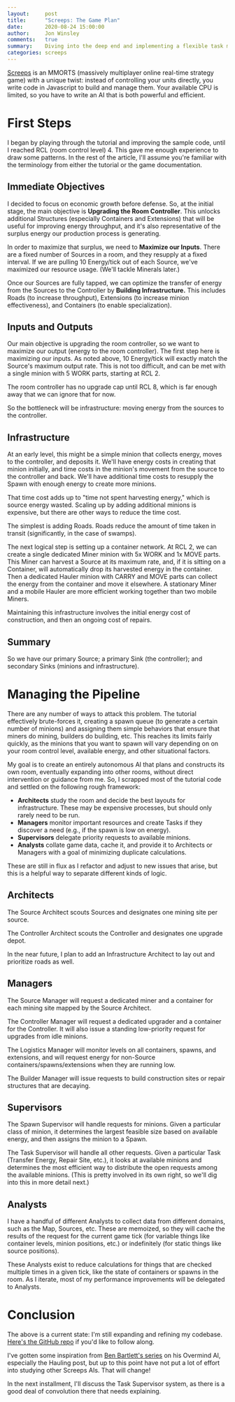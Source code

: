 ```yaml
---
layout:     post
title:      "Screeps: The Game Plan"
date:       2020-08-24 15:00:00
author:     Jon Winsley
comments:   true
summary:    Diving into the deep end and implementing a flexible task manager in Screeps
categories: screeps
---
```


[Screeps](https://screeps.com) is an MMORTS (massively multiplayer online real-time strategy game) with a unique twist: instead of controlling your units directly, you write code in Javascript to build and manage them. Your available CPU is limited, so you have to write an AI that is both powerful and efficient.

# First Steps

I began by playing through the tutorial and improving the sample code, until I reached RCL (room control level) 4. This gave me enough experience to draw some patterns. In the rest of the article, I'll assume you're familiar with the terminology from either the tutorial or the game documentation.

## Immediate Objectives

I decided to focus on economic growth before defense. So, at the initial stage, the main objective is **Upgrading the Room Controller**. This unlocks additional Structures (especially Containers and Extensions) that will be useful for improving energy throughput, and it's also representative of the surplus energy our production process is generating.

In order to maximize that surplus, we need to **Maximize our Inputs**. There are a fixed number of Sources in a room, and they resupply at a fixed interval. If we are pulling 10 Energy/tick out of each Source, we've maximized our resource usage. (We'll tackle Minerals later.)

Once our Sources are fully tapped, we can optimize the transfer of energy from the Sources to the Controller by **Building Infrastructure.** This includes Roads (to increase throughput), Extensions (to increase minion effectiveness), and Containers (to enable specialization).

## Inputs and Outputs

Our main objective is upgrading the room controller, so we want to maximize our output (energy to the room controller). The first step here is maximizing our inputs. As noted above, 10 Energy/tick will exactly match the Source's maximum output rate. This is not too difficult, and can be met with a single minion with 5 WORK parts, starting at RCL 2.

The room controller has no upgrade cap until RCL 8, which is far enough away that we can ignore that for now.

So the bottleneck will be infrastructure: moving energy from the sources to the controller.

## Infrastructure

At an early level, this might be a simple minion that collects energy, moves to the controller, and deposits it. We'll have energy costs in creating that minion initially, and time costs in the minion's movement from the source to the controller and back. We'll have additional time costs to resupply the Spawn with enough energy to create more minions.

That time cost adds up to "time not spent harvesting energy," which is source energy wasted. Scaling up by adding additional minions is expensive, but there are other ways to reduce the time cost.

The simplest is adding Roads. Roads reduce the amount of time taken in transit (significantly, in the case of swamps).

The next logical step is setting up a container network. At RCL 2, we can create a single dedicated Miner minion with 5x WORK and 1x MOVE parts. This Miner can harvest a Source at its maximum rate, and, if it is sitting on a Container, will automatically drop its harvested energy in the container. Then a dedicated Hauler minion with CARRY and MOVE parts can collect the energy from the container and move it elsewhere. A stationary Miner and a mobile Hauler are more efficient working together than two mobile Miners.

Maintaining this infrastructure involves the initial energy cost of construction, and then an ongoing cost of repairs.

## Summary

So we have our primary Source; a primary Sink (the controller); and secondary Sinks (minions and infrastructure).

# Managing the Pipeline

There are any number of ways to attack this problem. The tutorial effectively brute-forces it, creating a spawn queue (to generate a certain number of minions) and assigning them simple behaviors that ensure that miners do mining, builders do building, etc. This reaches its limits fairly quickly, as the minions that you want to spawn will vary depending on on your room control level, available energy, and other situational factors.

My goal is to create an entirely autonomous AI that plans and constructs its own room, eventually expanding into other rooms, without direct intervention or guidance from me. So, I scrapped most of the tutorial code and settled on the following rough framework:

* **Architects** study the room and decide the best layouts for infrastructure. These may be expensive processes, but should only rarely need to be run.
* **Managers** monitor important resources and create Tasks if they discover a need (e.g., if the spawn is low on energy).
* **Supervisors** delegate priority requests to available minions.
* **Analysts** collate game data, cache it, and provide it to Architects or Managers with a goal of minimizing duplicate calculations.

These are still in flux as I refactor and adjust to new issues that arise, but this is a helpful way to separate different kinds of logic.

## Architects

The Source Architect scouts Sources and designates one mining site per source.

The Controller Architect scouts the Controller and designates one upgrade depot.

In the near future, I plan to add an Infrastructure Architect to lay out and prioritize roads as well.

## Managers

The Source Manager will request a dedicated miner and a container for each mining site mapped by the Source Architect.

The Controller Manager will request a dedicated upgrader and a container for the Controller. It will also issue a standing low-priority request for upgrades from idle minions.

The Logistics Manager will monitor levels on all containers, spawns, and extensions, and will request energy for non-Source containers/spawns/extensions when they are running low.

The Builder Manager will issue requests to build construction sites or repair structures that are decaying.

## Supervisors

The Spawn Supervisor will handle requests for minions. Given a particular class of minion, it determines the largest feasible size based on available energy, and then assigns the minion to a Spawn.

The Task Supervisor will handle all other requests. Given a particular Task (Transfer Energy, Repair Site, etc.), it looks at available minions and determines the most efficient way to distribute the open requests among the available minions. (This is pretty involved in its own right, so we'll dig into this in more detail next.)

## Analysts

I have a handful of different Analysts to collect data from different domains, such as the Map, Sources, etc. These are memoized, so they will cache the results of the request for the current game tick (for variable things like container levels, minion positions, etc.) or indefinitely (for static things like source positions).

These Analysts exist to reduce calculations for things that are checked multiple times in a given tick, like the state of containers or spawns in the room. As I iterate, most of my performance improvements will be delegated to Analysts.

# Conclusion

The above is a current state: I'm still expanding and refining my codebase. [Here's the GitHub repo](https://github.com/glitchassassin/screeps) if you'd like to follow along.

I've gotten some inspiration from [Ben Bartlett's series](https://bencbartlett.wordpress.com/category/screeps/) on his Overmind AI, especially the Hauling post, but up to this point have not put a lot of effort into studying other Screeps AIs. That will change!

In the next installment, I'll discuss the Task Supervisor system, as there is a good deal of convolution there that needs explaining.